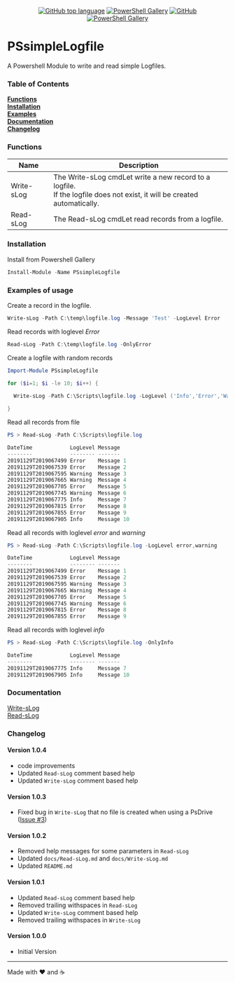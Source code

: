<p align="center">
<a href="https://github.com/t0rsten/PSsimpleLogfile"><img alt="GitHub top language" src="https://img.shields.io/github/languages/top/t0rsten/pssimplelogfile"></a>
<a href="https://www.powershellgallery.com/packages/PSsimpleLogfile/"><img alt="PowerShell Gallery" src="https://img.shields.io/powershellgallery/v/pssimplelogfile"></a>
<a href="https://github.com/t0rsten/PSsimpleLogfile/blob/master/LICENSE"><img alt="GitHub" src="https://img.shields.io/github/license/t0rsten/pssimplelogfile"></a>
<a href="https://www.powershellgallery.com/packages/PSsimpleLogfile/"><img alt="PowerShell Gallery" src="https://img.shields.io/powershellgallery/p/pssimplelogfile?color=blue"></a><br>
</p>


# PSsimpleLogfile
A Powershell Module to write and read simple Logfiles.

### Table of Contents
**[Functions](#functions)**<br>
**[Installation](#installation)**<br>
**[Examples](#examples-of-usage)**<br>
**[Documentation](#documentation)**<br>
**[Changelog](#changelog)**<br>


### Functions
| Name       | Description                                                                                                                 |
| ---------- | --------------------------------------------------------------------------------------------------------------------------- |
| Write-sLog | The Write-sLog cmdLet write a new record to a logfile.<br> If the logfile does not exist, it will be created automatically. |
| Read-sLog  | The Read-sLog cmdLet read records from a logfile.                                                                           |

### Installation
Install from Powershell Gallery

```Powershell
Install-Module -Name PSsimpleLogfile
```

### Examples of usage
Create a record in the logfile.
```Powershell
Write-sLog -Path C:\temp\logfile.log -Message 'Test' -LogLevel Error
```
Read records with loglevel _Error_
```powershell
Read-sLog -Path C:\temp\logfile.log -OnlyError
```
Create a logfile with random records
```Powershell
Import-Module PSsimpleLogfile

for ($i=1; $i -le 10; $i++) {
  
  Write-sLog -Path C:\Scripts\logfile.log -LogLevel ('Info','Error','Warning' | Get-Random -Count 1) -Message ('Message {0}' -f $i)

}
```
Read all records from file
```Powershell
PS > Read-sLog -Path C:\Scripts\logfile.log

DateTime            LogLevel Message   
--------            -------- -------   
20191129T2019067499 Error    Message 1 
20191129T2019067539 Error    Message 2 
20191129T2019067595 Warning  Message 3 
20191129T2019067665 Warning  Message 4 
20191129T2019067705 Error    Message 5 
20191129T2019067745 Warning  Message 6 
20191129T2019067775 Info     Message 7 
20191129T2019067815 Error    Message 8 
20191129T2019067855 Error    Message 9 
20191129T2019067905 Info     Message 10
```

Read all records with loglevel _error_ and _warning_
```Powershell
PS > Read-sLog -Path C:\Scripts\logfile.log -LogLevel error,warning

DateTime            LogLevel Message  
--------            -------- -------  
20191129T2019067499 Error    Message 1
20191129T2019067539 Error    Message 2
20191129T2019067595 Warning  Message 3
20191129T2019067665 Warning  Message 4
20191129T2019067705 Error    Message 5
20191129T2019067745 Warning  Message 6
20191129T2019067815 Error    Message 8
20191129T2019067855 Error    Message 9
```

Read all records with loglevel _info_
```Powershell
PS > Read-sLog -Path C:\Scripts\logfile.log -OnlyInfo

DateTime            LogLevel Message   
--------            -------- -------   
20191129T2019067775 Info     Message 7 
20191129T2019067905 Info     Message 10
```

### Documentation
[Write-sLog](docs/Write-sLog.md)<br>
[Read-sLog](docs/Read-sLog.md)

### Changelog
#### Version 1.0.4
- code improvements
- Updated ```Read-sLog``` comment based help
- Updated ```Write-sLog``` comment based help
#### Version 1.0.3
- Fixed bug in ```Write-sLog``` that no file is created when using a PsDrive ([Issue #3](https://github.com/t0rsten/PSsimpleLogfile/issues/3))
#### Version 1.0.2
- Removed help messages for some parameters in ```Read-sLog```
- Updated ```docs/Read-sLog.md``` and ```docs/Write-sLog.md```
- Updated ```README.md```

#### Version 1.0.1
- Updated ```Read-sLog``` comment based help
- Removed trailing withspaces in ```Read-sLog```
- Updated ```Write-sLog``` comment based help
- Removed trailing withspaces in ```Write-sLog```

#### Version 1.0.0
- Initial Version
---
Made with :heart: and :coffee: